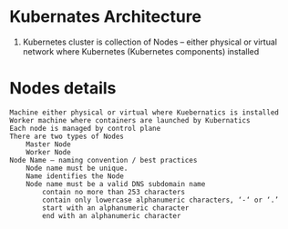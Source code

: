 # Kubernates Architecture 
1. Kubernetes cluster is collection of Nodes – either physical or virtual network where Kubernetes (Kubernetes components) installed

# Nodes details

    Machine either physical or virtual where Kuebernatics is installed
    Worker machine where containers are launched by Kubernatics
    Each node is managed by control plane
    There are two types of Nodes
        Master Node
        Worker Node
    Node Name – naming convention / best practices
        Node name must be unique.
        Name identifies the Node
        Node name must be a valid DNS subdomain name
            contain no more than 253 characters
            contain only lowercase alphanumeric characters, ‘-‘ or ‘.’
            start with an alphanumeric character
            end with an alphanumeric character
